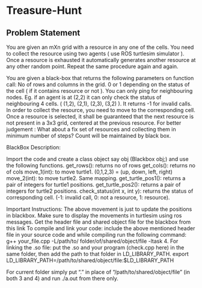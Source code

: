 # Treasure-Hunt

## Problem Statement

You are given an mXn grid with a resource in any one of the cells. You need to collect the resource using two agents ( use ROS turtlesim simulator ). Once a resource is exhausted it automatically generates another resource at any other random point. Repeat the same procedure again and again.

You are given a black-box that returns the following parameters on function call:
No of rows and columns in the grid.
0 or 1 depending on the status of the cell ( if it contains resource or not ).
You can only ping for neighbouring nodes. Eg. if an agent is at (2,2) it can only check the status of neighbouring 4 cells. ( (1,2), (2,1), (2,3),  (3,2) ). It returns -1 for invalid calls.
In order to collect the resource, you need to move to the corresponding cell.
Once a resource is selected, it shall be guaranteed that the next resource is not present in a 3x3 grid, centered at the previous resource.
For better judgement : What about a fix set of resources and collecting them in minimum number of steps? Count will be maintained by black box.

BlackBox Description:

Import the code and create a class object say obj (Blackbox obj;) and use the following functions.
get_rows(): returns no of rows
get_cols(): returns no of cols
move_1(int): to move turtle1. (0,1,2,3) = (up, down, left, right)
move_2(int): to move turtle2. Same mapping.
get_turtle_pos1(): returns a pair of integers for turtle1 positions.
get_turtle_pos2(): returns a pair of integers for turtle2 positions.
check_status(int x, int y): returns the status of corresponding cell. (-1: invalid call, 0: not a resource, 1: resource).

Important Instructions:
The above movement is just to update the positions in blackbox. Make sure to display the movements in turtlesim using ros messages.
Get the header file and shared object file for the blackbox from this link
To compile and link your code: include the above mentioned header file in your source code and while compiling run the following command:
g++ your_file.cpp -L/path/to/
folder/of/shared/object/file -ltask
4. For linking the .so file: put the .so and your program (check.cpp here) in the same folder, then add the path to that folder in LD_LIBRARY_PATH.
export LD_LIBRARY_PATH=/path/to/shared/object/file:$LD_LIBRARY_PATH


For current folder simply put “.” in place of “/path/to/shared/object/file” (in both 3 and 4) and run ./a.out from there only.
